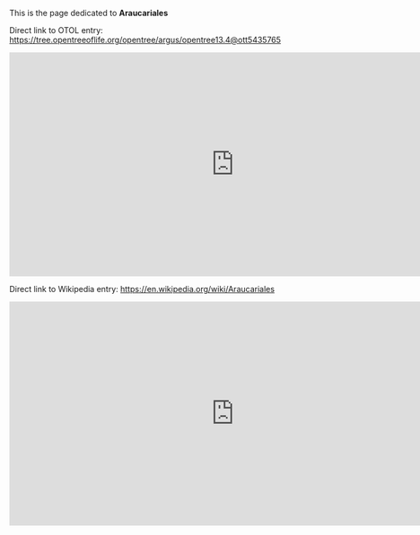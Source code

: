 This is the page dedicated to **Araucariales**


Direct link to OTOL entry: https://tree.opentreeoflife.org/opentree/argus/opentree13.4@ott5435765



<html>
    <body>
    <iframe src="https://tree.opentreeoflife.org/opentree/argus/opentree13.4@ott5435765"
    width="800" height="400" frameborder="0" allowfullscreen> </iframe>
    </body>
</html>
    


Direct link to Wikipedia entry: https://en.wikipedia.org/wiki/Araucariales



<html>
    <body>
    <iframe src="https://en.wikipedia.org/wiki/Araucariales"
    width="800" height="400" frameborder="0" allowfullscreen> </iframe>
    </body>
</html>
    
